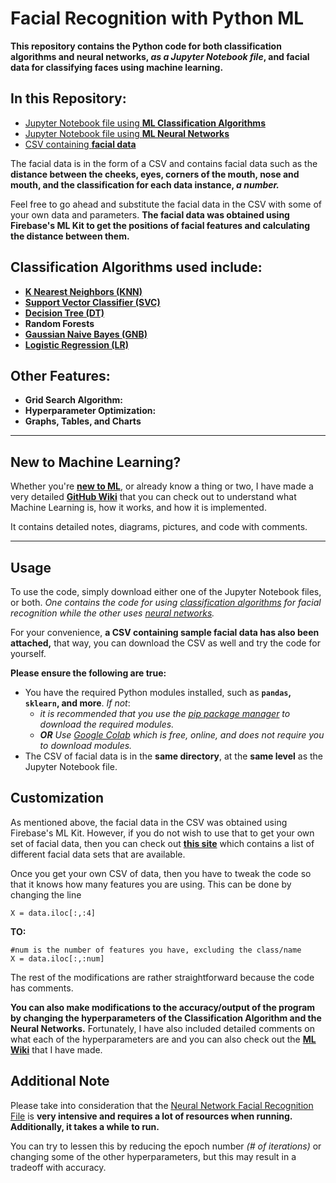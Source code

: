 # Facial Recognition with Python ML

**This repository contains the Python code for both classification algorithms and neural networks, *as a Jupyter Notebook file*, and facial data for classifying faces using machine learning.**

## In this Repository:
- [Jupyter Notebook file using **ML Classification Algorithms**](https://github.com/ishaanjav/Python-ML-Facial-Recognition/blob/master/Classification%20Algorithm%20Facial%20Recognition.ipynb)
- [Jupyter Notebook file using **ML Neural Networks**](https://github.com/ishaanjav/Python-ML-Facial-Recognition/blob/master/Neural%20Network%20Facial%20Recognition.ipynb)
- [CSV containing **facial data**](https://github.com/ishaanjav/Python-ML-Facial-Recognition/blob/master/New_Data.csv)

The facial data is in the form of a CSV and contains facial data such as the **distance between the cheeks, eyes, corners of the mouth, nose and mouth, and the classification for each data instance, *a number.***

Feel free to go ahead and substitute the facial data in the CSV with some of your own data and parameters. **The facial data was obtained using Firebase's ML Kit to get the positions of facial features and calculating the distance between them.**

## **Classification Algorithms** used include:
- [**K Nearest Neighbors (KNN)**](https://github.com/ishaanjav/Weka-ML-Face-Recognition/wiki/Common-ML-Algorithms#k-nearest-neighbors)
- [**Support Vector Classifier (SVC)**](https://github.com/ishaanjav/Weka-ML-Face-Recognition/wiki/Common-ML-Algorithms#support-vector-classifier-svc)
- [**Decision Tree (DT)**](https://github.com/ishaanjav/Weka-ML-Face-Recognition/wiki/Common-ML-Algorithms#decision-trees)
- **Random Forests**
- [**Gaussian Naive Bayes (GNB)**](https://github.com/ishaanjav/Weka-ML-Face-Recognition/wiki/Common-ML-Algorithms#naive-bayes)
- [**Logistic Regression (LR)**](https://github.com/ishaanjav/Weka-ML-Face-Recognition/wiki/Common-ML-Algorithms#logistic-regression)

## Other Features:
- **Grid Search Algorithm:**
- **Hyperparameter Optimization:**
- **Graphs, Tables, and Charts**

---
## New to Machine Learning?
Whether you're [**new to ML**](https://github.com/ishaanjav/Weka-ML-Face-Recognition/wiki/Machine-Learning-Introduction), or already know a thing or two, I have made a very detailed [**GitHub Wiki**](https://github.com/ishaanjav/Weka-ML-Face-Recognition/wiki) that you can check out to understand what Machine Learning is, how it works, and how it is implemented.

It contains detailed notes, diagrams, pictures, and code with comments.

---
## Usage
To use the code, simply download either one of the Jupyter Notebook files, or both. *One contains the code for using [classification algorithms](https://github.com/ishaanjav/Python-ML-Facial-Recognition/blob/master/Classification%20Algorithm%20Facial%20Recognition.ipynb) for facial recognition while the other uses [neural networks](https://github.com/ishaanjav/Python-ML-Facial-Recognition/blob/master/Neural%20Network%20Facial%20Recognition.ipynb).*

For your convenience, **a CSV containing sample facial data has also been attached,** that way, you can download the CSV as well and try the code for yourself. 

**Please ensure the following are true:**
- You have the required Python modules installed, such as **`pandas`, `sklearn`, and more**. *If not*:
   - *it is recommended that you use the [pip package manager](https://pip.pypa.io/en/stable/installing/) to download the required modules.*
   - ***OR*** *Use [Google Colab](https://colab.research.google.com/notebooks/welcome.ipynb#recent=true) which is free, online, and does not require you to download modules.*
- The CSV of facial data is in the **same directory**, at the **same level** as the Jupyter Notebook file.

## Customization
As mentioned above, the facial data in the CSV was obtained using Firebase's ML Kit. However, if you do not wish to use that to get your own set of facial data, then you can check out [**this site**](http://www.face-rec.org/databases/) which contains a list of different facial data sets that are available.

Once you get your own CSV of data, then you have to tweak the code so that it knows how many features you are using. This can be done by changing the line

    X = data.iloc[:,:4]
**TO:**

    #num is the number of features you have, excluding the class/name
    X = data.iloc[:,:num]
    
The rest of the modifications are rather straightforward because the code has comments.

**You can also make modifications to the accuracy/output of the program by changing the hyperparameters of the Classification Algorithm and the Neural Networks.**
Fortunately, I have also included detailed comments on what each of the hyperparameters are and you can also check out the [**ML Wiki**](https://github.com/ishaanjav/Weka-ML-Face-Recognition/wiki) that I have made.

## Additional Note
Please take into consideration that the [Neural Network Facial Recognition File](https://github.com/ishaanjav/Python-ML-Facial-Recognition/blob/master/Neural%20Network%20Facial%20Recognition.ipynb) is **very intensive and requires a lot of resources when running. Additionally, it takes a while to run.**

You can try to lessen this by reducing the epoch number *(# of iterations)* or changing some of the other hyperparameters, but this may result in a tradeoff with accuracy.

